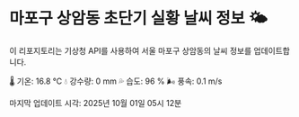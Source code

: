 
# 마포구 상암동 초단기 실황 날씨 정보 🌤️

이 리포지토리는 기상청 API를 사용하여 서울 마포구 상암동의 날씨 정보를 업데이트합니다. 

🌡️ 기온: 16.8 ℃
💧 강수량: 0 mm
💦 습도: 96 %
🌬️ 풍속: 0.1 m/s

마지막 업데이트 시각: 2025년 10월 01일 05시 12분    
